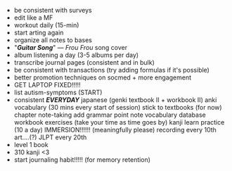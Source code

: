- be consistent with surveys
- edit like a MF
- workout daily (15-min)
- start arting again
- organize all notes to bases
- "***Guitar Song***" — *Frou Frou* song cover
- album listening a day (3-5 albums per day)
- transcribe journal pages (consistent and in bulk)
- be consistent with transactions (try adding formulas if it's possible)
- better promotion techniques on socmed + more engagement
- GET LAPTOP FIXED!!!!!
- list autism-symptoms (START)
- consistent ***EVERYDAY*** japanese (genki textbook II + workbook II)
	anki vocabulary (30 mins every start of session)
	stick to textbooks (for now)
		chapter note-taking 
		add grammar point note 
		vocabulary database
	workbook exercises (take your time as time goes by)
	kanji learn
		practice (10 a day)
	IMMERSION!!!!!! (meaningfully please)
	recording every 10th 
	art....(?)
	JLPT every 20th
- level 1 book
- 310 kanji <3
- start journaling habit!!!!! (for memory retention)